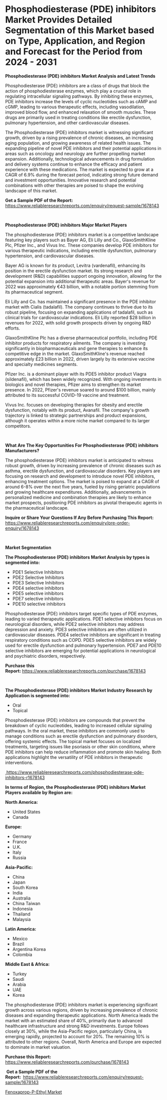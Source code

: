 <p><h1>Phosphodiesterase (PDE) inhibitors Market Provides Detailed Segmentation of this Market based on Type, Application, and Region and Forecast for the Period from 2024 - 2031</h1></p><p><strong>Phosphodiesterase (PDE) inhibitors Market Analysis and Latest Trends</strong></p>
<p><p>Phosphodiesterase (PDE) inhibitors are a class of drugs that block the action of phosphodiesterase enzymes, which play a crucial role in regulating intracellular signaling pathways. By inhibiting these enzymes, PDE inhibitors increase the levels of cyclic nucleotides such as cAMP and cGMP, leading to various therapeutic effects, including vasodilation, improved blood flow, and enhanced relaxation of smooth muscles. These drugs are primarily used in treating conditions like erectile dysfunction, pulmonary hypertension, and other cardiovascular diseases.</p><p>The Phosphodiesterase (PDE) inhibitors market is witnessing significant growth, driven by a rising prevalence of chronic diseases, an increasing aging population, and growing awareness of related health issues. The expanding pipeline of novel PDE inhibitors and their potential applications in areas such as oncology and neurology are further propelling market expansion. Additionally, technological advancements in drug formulation and delivery systems continue to enhance the efficacy and patient experience with these medications. The market is expected to grow at a CAGR of 6.9% during the forecast period, indicating strong future demand and investment opportunities. Innovative research and potential combinations with other therapies are poised to shape the evolving landscape of this market.</p></p>
<p><strong>Get a Sample PDF of the Report:&nbsp;</strong> <a href="https://www.reliableresearchreports.com/enquiry/request-sample/1678143?utm_campaign=28&utm_medium=2&utm_source=Github&utm_content=ia&utm_term=28122024&utm_id=phosphodiesterase-pde-inhibitors">https://www.reliableresearchreports.com/enquiry/request-sample/1678143</a></p>
<p>&nbsp;</p>
<p><strong>Phosphodiesterase (PDE) inhibitors Major Market Players</strong></p>
<p><p>The phosphodiesterase (PDE) inhibitors market is a competitive landscape featuring key players such as Bayer AG, Eli Lilly and Co., GlaxoSmithKline Plc, Pfizer Inc., and Vivus Inc. These companies develop PDE inhibitors for various therapeutic indications, including erectile dysfunction, pulmonary hypertension, and cardiovascular diseases.</p><p>Bayer AG is known for its product, Levitra (vardenafil), enhancing its position in the erectile dysfunction market. Its strong research and development (R&D) capabilities support ongoing innovation, allowing for the potential expansion into additional therapeutic areas. Bayer's revenue for 2022 was approximately €43 billion, with a notable portion stemming from its pharmaceutical segment.</p><p>Eli Lilly and Co. has maintained a significant presence in the PDE inhibitor market with Cialis (tadalafil). The company continues to thrive due to its robust pipeline, focusing on expanding applications of tadalafil, such as clinical trials for cardiovascular indications. Eli Lilly reported $28 billion in revenues for 2022, with solid growth prospects driven by ongoing R&D efforts.</p><p>GlaxoSmithKline Plc has a diverse pharmaceutical portfolio, including PDE inhibitor products for respiratory ailments. The company is investing significantly in biopharmaceuticals and gene therapies to enhance its competitive edge in the market. GlaxoSmithKline's revenue reached approximately £23 billion in 2022, driven largely by its extensive vaccine and specialty medicines segments.</p><p>Pfizer Inc. is a dominant player with its PDE5 inhibitor product Viagra (sildenafil), which has been widely recognized. With ongoing investments in biologics and novel therapies, Pfizer aims to strengthen its market presence. In 2022, Pfizer's revenue soared to around $100 billion, mainly attributed to its successful COVID-19 vaccine and treatment.</p><p>Vivus Inc. focuses on developing therapies for obesity and erectile dysfunction, notably with its product, Avanafil. The company's growth trajectory is linked to strategic partnerships and product expansions, although it operates within a more niche market compared to its larger competitors.</p></p>
<p>&nbsp;</p>
<p><strong>What Are The Key Opportunities For Phosphodiesterase (PDE) inhibitors Manufacturers?</strong></p>
<p><p>The phosphodiesterase (PDE) inhibitors market is anticipated to witness robust growth, driven by increasing prevalence of chronic diseases such as asthma, erectile dysfunction, and cardiovascular disorders. Key players are focusing on research and development to introduce novel PDE inhibitors, enhancing treatment options. The market is poised to expand at a CAGR of around 6-8% over the next five years, fueled by rising geriatric populations and growing healthcare expenditures. Additionally, advancements in personalized medicine and combination therapies are likely to enhance market prospects, positioning PDE inhibitors as pivotal therapeutic agents in the pharmaceutical landscape.</p></p>
<p><strong>Inquire or Share Your Questions If Any Before Purchasing This Report:</strong> <a href="https://www.reliableresearchreports.com/enquiry/pre-order-enquiry/1678143?utm_campaign=28&utm_medium=2&utm_source=Github&utm_content=ia&utm_term=28122024&utm_id=phosphodiesterase-pde-inhibitors">https://www.reliableresearchreports.com/enquiry/pre-order-enquiry/1678143</a></p>
<p>&nbsp;</p>
<p><strong>Market Segmentation</strong></p>
<p><strong>The Phosphodiesterase (PDE) inhibitors Market Analysis by types is segmented into:</strong></p>
<p><ul><li>PDE1 Selective Inhibitors</li><li>PDE2 Selective Inhibitors</li><li>PDE3 Selective Inhibitors</li><li>PDE4 selective inhibitors</li><li>PDE5 selective inhibitors</li><li>PDE7 selective inhibitors</li><li>PDE10 selective inhibitors</li></ul></p>
<p><p>Phosphodiesterase (PDE) inhibitors target specific types of PDE enzymes, leading to varied therapeutic applications. PDE1 selective inhibitors focus on neurological disorders, while PDE2 selective inhibitors may address depression and anxiety. PDE3 selective inhibitors are often utilized in cardiovascular diseases. PDE4 selective inhibitors are significant in treating respiratory conditions such as COPD. PDE5 selective inhibitors are widely used for erectile dysfunction and pulmonary hypertension. PDE7 and PDE10 selective inhibitors are emerging for potential applications in neurological and psychiatric disorders, respectively.</p></p>
<p><strong>Purchase this Report:&nbsp;</strong><a href="https://www.reliableresearchreports.com/purchase/1678143?utm_campaign=28&utm_medium=2&utm_source=Github&utm_content=ia&utm_term=28122024&utm_id=phosphodiesterase-pde-inhibitors">https://www.reliableresearchreports.com/purchase/1678143</a></p>
<p>&nbsp;</p>
<p><strong>The Phosphodiesterase (PDE) inhibitors Market Industry Research by Application is segmented into:</strong></p>
<p><ul><li>Oral</li><li>Topical</li></ul></p>
<p><p>Phosphodiesterase (PDE) inhibitors are compounds that prevent the breakdown of cyclic nucleotides, leading to increased cellular signaling pathways. In the oral market, these inhibitors are commonly used to manage conditions such as erectile dysfunction and pulmonary disorders, offering systemic effects. The topical market focuses on localized treatments, targeting issues like psoriasis or other skin conditions, where PDE inhibitors can help reduce inflammation and promote skin healing. Both applications highlight the versatility of PDE inhibitors in therapeutic interventions.</p></p>
<p><a href="https://www.reliableresearchreports.com/phosphodiesterase-pde-inhibitors-r1678143?utm_campaign=28&utm_medium=2&utm_source=Github&utm_content=ia&utm_term=28122024&utm_id=phosphodiesterase-pde-inhibitors">&nbsp;https://www.reliableresearchreports.com/phosphodiesterase-pde-inhibitors-r1678143</a></p>
<p><strong>In terms of Region, the Phosphodiesterase (PDE) inhibitors Market Players available by Region are:</strong></p>
<p>
    <p> <strong> North America: </strong>
        <ul>
            <li>United States</li>
            <li>Canada</li>
        </ul>
        </p> 
    <p> <strong> Europe: </strong>
        <ul>
            <li>Germany</li>
            <li>France</li>
            <li>U.K.</li>
            <li>Italy</li>
            <li>Russia</li>
        </ul>
        </p> 
    <p> <strong> Asia-Pacific: </strong>
        <ul>
            <li>China</li>
            <li>Japan</li>
            <li>South Korea</li>
            <li>India</li>
            <li>Australia</li>
            <li>China Taiwan</li>
            <li>Indonesia</li>
            <li>Thailand</li>
            <li>Malaysia</li>
        </ul>
        </p> 
    <p> <strong> Latin America: </strong>
        <ul>
            <li>Mexico</li>
            <li>Brazil</li>
            <li>Argentina Korea</li>
            <li>Colombia</li>
        </ul>
        </p> 
    <p> <strong> Middle East & Africa: </strong>
        <ul>
            <li>Turkey</li>
            <li>Saudi</li>
            <li>Arabia</li>
            <li>UAE</li>
            <li>Korea</li>
        </ul>
    </p>
    </p>
<p><p>The phosphodiesterase (PDE) inhibitors market is experiencing significant growth across various regions, driven by increasing prevalence of chronic diseases and expanding therapeutic applications. North America leads the market with an estimated share of 40%, primarily due to advanced healthcare infrastructure and strong R&D investments. Europe follows closely at 30%, while the Asia-Pacific region, particularly China, is emerging rapidly, projected to account for 20%. The remaining 10% is attributed to other regions. Overall, North America and Europe are expected to dominate in market valuation.</p></p>
<p><strong>Purchase this Report: </strong><a href="https://www.reliableresearchreports.com/purchase/1678143?utm_campaign=28&utm_medium=2&utm_source=Github&utm_content=ia&utm_term=28122024&utm_id=phosphodiesterase-pde-inhibitors">https://www.reliableresearchreports.com/purchase/1678143</a></p>
<p>&nbsp;<strong>Get a Sample PDF of the Report:&nbsp;&nbsp;</strong><a href="https://www.reliableresearchreports.com/enquiry/request-sample/1678143?utm_campaign=28&utm_medium=2&utm_source=Github&utm_content=ia&utm_term=28122024&utm_id=phosphodiesterase-pde-inhibitors">https://www.reliableresearchreports.com/enquiry/request-sample/1678143</a></p>
<p><strong></strong></p>
<p><p><a href="https://github.com/indrystar/Market-Research-Report-List-5/blob/main/fenoxaprop-p-ethyl-market.md?utm_campaign=28&utm_medium=2&utm_source=Github&utm_content=ia&utm_term=28122024&utm_id=phosphodiesterase-pde-inhibitors">Fenoxaprop-P-Ethyl Market</a></p></p>